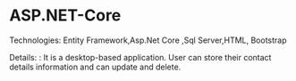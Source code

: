 # ASP.NET-Core
Technologies: Entity Framework,Asp.Net Core ,Sql Server,HTML, Bootstrap


Details: : It is a desktop-based application. User can store their contact details information and can
update and delete.
